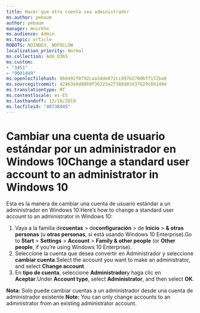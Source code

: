 ```yaml
---
title: Hacer que otra cuenta sea administrador
ms.author: pebaum
author: pebaum
manager: mnirkhe
ms.audience: Admin
ms.topic: article
ROBOTS: NOINDEX, NOFOLLOW
localization_priority: Normal
ms.collection: Adm_O365
ms.custom:
- "3451"
- "9001449"
ms.openlocfilehash: 060492f0792caa34de872ccd97b27006ff172ba0
ms.sourcegitcommit: 42463e8d8869f36225a27388d83d37629c6b149e
ms.translationtype: MT
ms.contentlocale: es-ES
ms.lasthandoff: 12/18/2019
ms.locfileid: "40738445"
---
```

# <a name="change-a-standard-user-account-to-an-administrator-in-windows-10"></a><span data-ttu-id="3bc61-102">Cambiar una cuenta de usuario estándar por un administrador en Windows 10</span><span class="sxs-lookup"><span data-stu-id="3bc61-102">Change a standard user account to an administrator in Windows 10</span></span>

<span data-ttu-id="3bc61-103">Esta es la manera de cambiar una cuenta de usuario estándar a un administrador en Windows 10:</span><span class="sxs-lookup"><span data-stu-id="3bc61-103">Here’s how to change a standard user account to an administrator in Windows 10:</span></span>

1. <span data-ttu-id="3bc61-104">Vaya a la familia de**cuentas** > de**configuración** > de **Inicio** > **& otras personas** (u **otras personas**, si está usando Windows 10 Enterprise).</span><span class="sxs-lookup"><span data-stu-id="3bc61-104">Go to **Start** > **Settings** > **Account** > **Family & other people** (or **Other people**, if you’re using Windows 10 Enterprise).</span></span>
2. <span data-ttu-id="3bc61-105">Seleccione la cuenta que desea convertir en Administrador y seleccione **cambiar cuenta**.</span><span class="sxs-lookup"><span data-stu-id="3bc61-105">Select the account you want to make an administrator, and select **Change account**.</span></span>
3. <span data-ttu-id="3bc61-106">En **tipo de cuenta**, seleccione **Administrador**y haga clic en **Aceptar**.</span><span class="sxs-lookup"><span data-stu-id="3bc61-106">Under **Account type**, select **Administrator**, and then select **OK**.</span></span>

<span data-ttu-id="3bc61-107">**Nota:** Solo puede cambiar cuentas a un administrador desde una cuenta de administrador existente.</span><span class="sxs-lookup"><span data-stu-id="3bc61-107">**Note:** You can only change accounts to an administrator from an existing administrator account.</span></span>